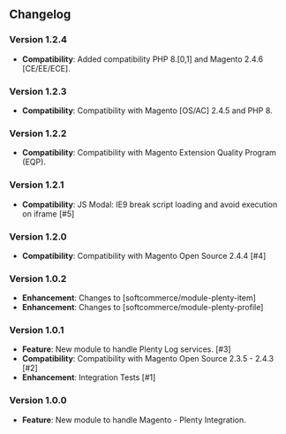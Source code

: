 ## Changelog

### Version 1.2.4
- **Compatibility**: Added compatibility PHP 8.[0,1] and Magento 2.4.6 [CE/EE/ECE].

### Version 1.2.3
- **Compatibility**: Compatibility with Magento [OS/AC] 2.4.5 and PHP 8.

### Version 1.2.2
- **Compatibility**: Compatibility with Magento Extension Quality Program (EQP).

### Version 1.2.1
- **Compatibility**: JS Modal: IE9 break script loading and avoid execution on iframe [#5]

### Version 1.2.0
- **Compatibility**: Compatibility with Magento Open Source 2.4.4 [#4]

### Version 1.0.2
- **Enhancement**: Changes to [softcommerce/module-plenty-item]
- **Enhancement**: Changes to [softcommerce/module-plenty-profile]

### Version 1.0.1
- **Feature**: New module to handle Plenty Log services. [#3]
- **Compatibility**: Compatibility with Magento Open Source 2.3.5 - 2.4.3 [#2]
- **Enhancement**: Integration Tests [#1]

### Version 1.0.0
- **Feature**: New module to handle Magento - Plenty Integration.
